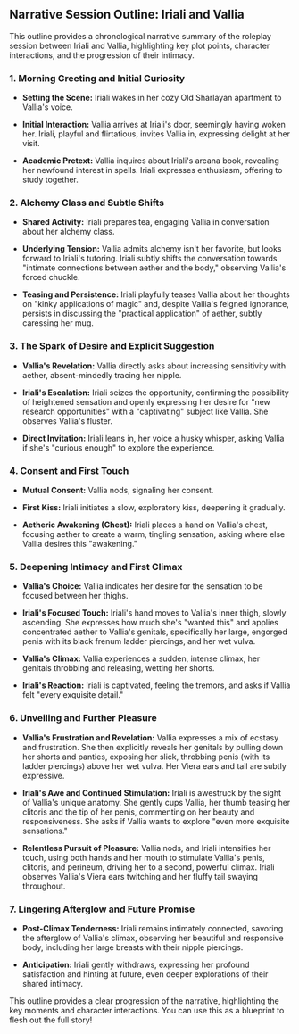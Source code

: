 ## Narrative Session Outline: Iriali and Vallia

This outline provides a chronological narrative summary of the roleplay session between Iriali and Vallia, highlighting key plot points, character interactions, and the progression of their intimacy.

### 1. Morning Greeting and Initial Curiosity

- **Setting the Scene:** Iriali wakes in her cozy Old Sharlayan apartment to Vallia's voice.
    
- **Initial Interaction:** Vallia arrives at Iriali's door, seemingly having woken her. Iriali, playful and flirtatious, invites Vallia in, expressing delight at her visit.
    
- **Academic Pretext:** Vallia inquires about Iriali's arcana book, revealing her newfound interest in spells. Iriali expresses enthusiasm, offering to study together.
    

### 2. Alchemy Class and Subtle Shifts

- **Shared Activity:** Iriali prepares tea, engaging Vallia in conversation about her alchemy class.
    
- **Underlying Tension:** Vallia admits alchemy isn't her favorite, but looks forward to Iriali's tutoring. Iriali subtly shifts the conversation towards "intimate connections between aether and the body," observing Vallia's forced chuckle.
    
- **Teasing and Persistence:** Iriali playfully teases Vallia about her thoughts on "kinky applications of magic" and, despite Vallia's feigned ignorance, persists in discussing the "practical application" of aether, subtly caressing her mug.
    

### 3. The Spark of Desire and Explicit Suggestion

- **Vallia's Revelation:** Vallia directly asks about increasing sensitivity with aether, absent-mindedly tracing her nipple.
    
- **Iriali's Escalation:** Iriali seizes the opportunity, confirming the possibility of heightened sensation and openly expressing her desire for "new research opportunities" with a "captivating" subject like Vallia. She observes Vallia's fluster.
    
- **Direct Invitation:** Iriali leans in, her voice a husky whisper, asking Vallia if she's "curious enough" to explore the experience.
    

### 4. Consent and First Touch

- **Mutual Consent:** Vallia nods, signaling her consent.
    
- **First Kiss:** Iriali initiates a slow, exploratory kiss, deepening it gradually.
    
- **Aetheric Awakening (Chest):** Iriali places a hand on Vallia's chest, focusing aether to create a warm, tingling sensation, asking where else Vallia desires this "awakening."
    

### 5. Deepening Intimacy and First Climax

- **Vallia's Choice:** Vallia indicates her desire for the sensation to be focused between her thighs.
    
- **Iriali's Focused Touch:** Iriali's hand moves to Vallia's inner thigh, slowly ascending. She expresses how much she's "wanted this" and applies concentrated aether to Vallia's genitals, specifically her large, engorged penis with its black frenum ladder piercings, and her wet vulva.
    
- **Vallia's Climax:** Vallia experiences a sudden, intense climax, her genitals throbbing and releasing, wetting her shorts.
    
- **Iriali's Reaction:** Iriali is captivated, feeling the tremors, and asks if Vallia felt "every exquisite detail."
    

### 6. Unveiling and Further Pleasure

- **Vallia's Frustration and Revelation:** Vallia expresses a mix of ecstasy and frustration. She then explicitly reveals her genitals by pulling down her shorts and panties, exposing her slick, throbbing penis (with its ladder piercings) above her wet vulva. Her Viera ears and tail are subtly expressive.
    
- **Iriali's Awe and Continued Stimulation:** Iriali is awestruck by the sight of Vallia's unique anatomy. She gently cups Vallia, her thumb teasing her clitoris and the tip of her penis, commenting on her beauty and responsiveness. She asks if Vallia wants to explore "even more exquisite sensations."
    
- **Relentless Pursuit of Pleasure:** Vallia nods, and Iriali intensifies her touch, using both hands and her mouth to stimulate Vallia's penis, clitoris, and perineum, driving her to a second, powerful climax. Iriali observes Vallia's Viera ears twitching and her fluffy tail swaying throughout.
    

### 7. Lingering Afterglow and Future Promise

- **Post-Climax Tenderness:** Iriali remains intimately connected, savoring the afterglow of Vallia's climax, observing her beautiful and responsive body, including her large breasts with their nipple piercings.
    
- **Anticipation:** Iriali gently withdraws, expressing her profound satisfaction and hinting at future, even deeper explorations of their shared intimacy.
    

This outline provides a clear progression of the narrative, highlighting the key moments and character interactions. You can use this as a blueprint to flesh out the full story!